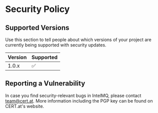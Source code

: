 # Security Policy

## Supported Versions

Use this section to tell people about which versions of your project are
currently being supported with security updates.

| Version | Supported          |
| ------- | ------------------ |
| 1.0.x   | :white_check_mark: |

## Reporting a Vulnerability

In case you find security-relevant bugs in IntelMQ, please contact team@cert.at. More information including the PGP key can be found on CERT.at's website.
